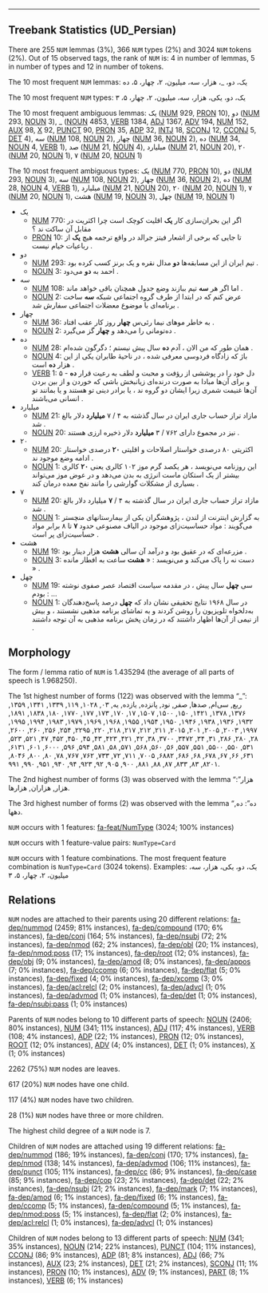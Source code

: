 

--------------------------------------------------------------------------------

## Treebank Statistics (UD_Persian)

There are 255 `NUM` lemmas (3%), 366 `NUM` types (2%) and 3024 `NUM` tokens (2%).
Out of 15 observed tags, the rank of `NUM` is: 4 in number of lemmas, 5 in number of types and 12 in number of tokens.

The 10 most frequent `NUM` lemmas: یک، دو، _، هزار، سه، میلیون، ۲، چهار، ۵، ده

The 10 most frequent `NUM` types:  یک، دو، یکی، هزار، سه، میلیون، ۲، چهار، ۵، ۳

The 10 most frequent ambiguous lemmas: یک ([NUM]() 929, [PRON]() 10), دو ([NUM]() 293, [NOUN]() 3), _ ([NOUN]() 4853, [VERB]() 1384, [ADJ]() 1367, [ADV]() 194, [NUM]() 152, [AUX]() 98, [X]() 92, [PUNCT]() 90, [PRON]() 35, [ADP]() 32, [INTJ]() 18, [SCONJ]() 12, [CCONJ]() 5, [DET]() 4), سه ([NUM]() 108, [NOUN]() 2), چهار ([NUM]() 36, [NOUN]() 2), ده ([NUM]() 34, [NOUN]() 4, [VERB]() 1), صد ([NUM]() 21, [NOUN]() 4), میلیارد ([NUM]() 21, [NOUN]() 20), ۲۰ ([NUM]() 20, [NOUN]() 1), ۷ ([NUM]() 20, [NOUN]() 1)

The 10 most frequent ambiguous types:  یک ([NUM]() 770, [PRON]() 10), دو ([NUM]() 293, [NOUN]() 3), سه ([NUM]() 108, [NOUN]() 2), چهار ([NUM]() 36, [NOUN]() 2), ده ([NUM]() 28, [NOUN]() 4, [VERB]() 1), میلیارد ([NUM]() 21, [NOUN]() 20), ۲۰ ([NUM]() 20, [NOUN]() 1), ۷ ([NUM]() 20, [NOUN]() 1), هشت ([NUM]() 19, [NOUN]() 3), چهل ([NUM]() 19, [NOUN]() 1)


* یک
  * [NUM]() 770: اگر این بحران‌سازی کار <b>یک</b> اقلیت کوچک است چرا اکثریت در مقابل آن ساکت ند ؟
  * [PRON]() 10: تا جایی که برخی از اشعار فیتز جرالد در واقع ترجمه هیچ <b>یک</b> از رباعیات خیام نیست .
* دو
  * [NUM]() 293: تیم ایران از این مسابقه‌ها <b>دو</b> مدال نقره و یک برنز کسب کرده بود .
  * [NOUN]() 3: احمد به <b>دو</b> می‌دود .
* سه
  * [NUM]() 108: اما اگر هر <b>سه</b> تیم ببازند وضع جدول همچنان باقی خواهد ماند .
  * [NOUN]() 2: عرض کنم که در ابتدا از طرف گروه اجتماعی شبکه <b>سه</b> ساخت برنامه‌ای با موضوع معضلات اجتماعی سفارش شد .
* چهار
  * [NUM]() 36: به خاطر موهای نیما رئی‌س <b>چهار</b> روز کار عقب افتاد .
  * [NOUN]() 2: ده‌تومانی را می‌دهد و <b>چهار</b> گز می‌گیرد .
* ده
  * [NUM]() 28: همان طور که من الان ، آدم <b>ده</b> سال پیش نیستم ؛ دگرگون شده‌ام .
  * [NOUN]() 4: باژ که زادگاه فردوسی معرفی شده ، در ناحیهٔ طابران یکی از این هزار <b>ده</b> است .
  * [VERB]() 1: ۵ - دل خود را در پوششی از رؤفت و محبت و لطف به رعیت قرار <b>ده</b> و برای آن‌ها مبادا به صورت درنده‌ای زیانبخش باشی که خوردن و از بین بردن آن‌ها غنیمت شمری زیرا ایشان دو گروه ند ، یا برادر دینی تو هستند و یا بمانند تو انسانی می‌باشند .
* میلیارد
  * [NUM]() 21: مازاد تراز حساب جاری ایران در سال گذشته به ۴ / ۷ <b>میلیارد</b> دلار بالغ شد .
  * [NOUN]() 20: نیز در مجموع دارای ۷۶۲ / ۳ <b>میلیارد</b> دلار ذخیره ارزی هستند .
* ۲۰
  * [NUM]() 20: اکثریتی ۸۰ درصدی خواستار اصلاحات و اقلیتی <b>۲۰</b> درصدی خواستار ادامه وضع موجود ند .
  * [NOUN]() 1: این روزنامه می‌نویسد ، هر یکصد گرم موز ۱۰۲ کالری یعنی <b>۲۰</b> کالری بیشتر از یک استکان ماست انرژی به بدن می‌دهد و در عوض موز می‌تواند بسیاری از مشکلات گوارشی را مانند نفخ معده درمان کند .
* ۷
  * [NUM]() 20: مازاد تراز حساب جاری ایران در سال گذشته به ۴ / <b>۷</b> میلیارد دلار بالغ شد .
  * [NOUN]() 1: به گزارش اینترنت از لندن ، پژوهشگران یکی از بیمارستانهای منچستر می‌گویند : مواد حساسیت‌زای موجود در الیاف مصنوعی حدود <b>۷</b> تا ۸ برابر مواد حساسیت‌زای پر است .
* هشت
  * [NUM]() 19: مزرعه‌ای که در عقیق بود و درآمد آن سالی <b>هشت</b> هزار دینار بود .
  * [NOUN]() 3: دست نه را پاک می‌کند و می‌نویسد : « <b>هشت</b> ساعت به افطار مانده » .
* چهل
  * [NUM]() 19: سی <b>چهل</b> سال پیش ، در مقدمه سیاست اقتصاد عصر صفوی نوشته بودم : …
  * [NOUN]() 1: در سال ۱۹۶۸ نتایج تحقیقی نشان داد که <b>چهل</b> درصد پاسخ‌دهندگان به‌دلخواه تلویزیون را روشن کردند و به تماشای برنامه مذهبی نشستند ، و بیش از نیمی از آن‌ها اظهار داشتند که در زمان پخش برنامه مذهبی به آن توجه داشتند .

## Morphology

The form / lemma ratio of `NUM` is 1.435294 (the average of all parts of speech is 1.968250).

The 1st highest number of forms (122) was observed with the lemma “_”: ربع, سی‌ام, صدها, صفر, نود, پانزده, یازده, یه, ۰۳, ۱۰۲۸, ۱۱۹, ۱۳۳۹, ۱۳۴۱, ۱۳۵۹, ۱۳۷۶, ۱۳۷۸, ۱۴۲۱, ۱۵۰, ۱۵۰۰, ۱۵۰۷, ۱۷, ۱۷۰, ۱۷۳, ۱۷۷, ۱۷۷۰, ۱۸۰, ۱۸۳۸, ۱۸۹۱, ۱۹۳۲, ۱۹۳۶, ۱۹۳۸, ۱۹۴۶, ۱۹۵۰, ۱۹۵۴, ۱۹۵۵, ۱۹۶۸, ۱۹۶۹, ۱۹۷۹, ۱۹۸۳, ۱۹۹۴, ۱۹۹۵, ۱۹۹۷, ۲۰۰۳, ۲۰۰۵, ۲۰۱, ۲۰۱۵, ۲۱۱, ۲۱۲, ۲۱۷, ۲۱۸, ۲۲۰, ۲۲۹۵, ۲۵۴, ۲۵۶, ۲۶۰, ۲۶۰۰, ۲۸, ۲۸۰, ۲۸۶, ۳۱, ۳۴, ۳۴۷۲, ۳۷۰۰, ۳۸, ۴۲, ۴۲۱, ۴۲۳, ۴۳, ۴۵, ۴۵۰, ۴۵۲, ۴۷, ۵۲۱, ۵۲۳, ۵۳۱, ۵۵۰, ۵۵۰۰, ۵۵۱, ۵۵۷, ۵۶, ۵۶۰, ۵۶۸, ۵۷۱, ۵۸, ۵۸۱, ۵۹۴, ۵۹۶, ۶۰۰۰, ۶۰۱, ۶۱۳۱, ۶۳۱, ۶۶, ۶۷, ۶۷۸, ۶۸, ۶۸۶, ۶۸۸۲, ۷۰۰۵, ۷۱۱, ۷۲, ۷۳۳, ۷۶۲, ۷۶۷, ۷۸, ۸۰, ۸۰۰, ۸۰۴۶, ۸۲۰۱, ۸۳, ۸۳۳, ۸۷, ۸۸, ۸۸۱, ۹۰۰, ۹۰۵, ۹۲, ۹۲۳, ۹۴, ۹۴۰, ۹۵۱, ۹۹۰, ۹۹۱.

The 2nd highest number of forms (3) was observed with the lemma “هزار”: هزار, هزاران, هزارها.

The 3rd highest number of forms (2) was observed with the lemma “ده”: ده, دهها.

`NUM` occurs with 1 features: [fa-feat/NumType]() (3024; 100% instances)

`NUM` occurs with 1 feature-value pairs: `NumType=Card`

`NUM` occurs with 1 feature combinations.
The most frequent feature combination is `NumType=Card` (3024 tokens).
Examples: یک، دو، یکی، هزار، سه، میلیون، ۲، چهار، ۵، ۳


## Relations

`NUM` nodes are attached to their parents using 20 different relations: [fa-dep/nummod]() (2459; 81% instances), [fa-dep/compound]() (170; 6% instances), [fa-dep/conj]() (164; 5% instances), [fa-dep/nsubj]() (72; 2% instances), [fa-dep/nmod]() (62; 2% instances), [fa-dep/obl]() (20; 1% instances), [fa-dep/nmod:poss]() (17; 1% instances), [fa-dep/root]() (12; 0% instances), [fa-dep/obj]() (9; 0% instances), [fa-dep/amod]() (8; 0% instances), [fa-dep/appos]() (7; 0% instances), [fa-dep/ccomp]() (6; 0% instances), [fa-dep/flat]() (5; 0% instances), [fa-dep/fixed]() (4; 0% instances), [fa-dep/xcomp]() (3; 0% instances), [fa-dep/acl:relcl]() (2; 0% instances), [fa-dep/advcl]() (1; 0% instances), [fa-dep/advmod]() (1; 0% instances), [fa-dep/det]() (1; 0% instances), [fa-dep/nsubj:pass]() (1; 0% instances)

Parents of `NUM` nodes belong to 10 different parts of speech: [NOUN]() (2406; 80% instances), [NUM]() (341; 11% instances), [ADJ]() (117; 4% instances), [VERB]() (108; 4% instances), [ADP]() (22; 1% instances), [PRON]() (12; 0% instances), [ROOT]() (12; 0% instances), [ADV]() (4; 0% instances), [DET]() (1; 0% instances), [X]() (1; 0% instances)

2262 (75%) `NUM` nodes are leaves.

617 (20%) `NUM` nodes have one child.

117 (4%) `NUM` nodes have two children.

28 (1%) `NUM` nodes have three or more children.

The highest child degree of a `NUM` node is 7.

Children of `NUM` nodes are attached using 19 different relations: [fa-dep/nummod]() (186; 19% instances), [fa-dep/conj]() (170; 17% instances), [fa-dep/nmod]() (138; 14% instances), [fa-dep/advmod]() (106; 11% instances), [fa-dep/punct]() (105; 11% instances), [fa-dep/cc]() (86; 9% instances), [fa-dep/case]() (85; 9% instances), [fa-dep/cop]() (23; 2% instances), [fa-dep/det]() (22; 2% instances), [fa-dep/nsubj]() (21; 2% instances), [fa-dep/mark]() (7; 1% instances), [fa-dep/amod]() (6; 1% instances), [fa-dep/fixed]() (6; 1% instances), [fa-dep/ccomp]() (5; 1% instances), [fa-dep/compound]() (5; 1% instances), [fa-dep/nmod:poss]() (5; 1% instances), [fa-dep/flat]() (2; 0% instances), [fa-dep/acl:relcl]() (1; 0% instances), [fa-dep/advcl]() (1; 0% instances)

Children of `NUM` nodes belong to 13 different parts of speech: [NUM]() (341; 35% instances), [NOUN]() (214; 22% instances), [PUNCT]() (104; 11% instances), [CCONJ]() (86; 9% instances), [ADP]() (81; 8% instances), [ADJ]() (66; 7% instances), [AUX]() (23; 2% instances), [DET]() (21; 2% instances), [SCONJ]() (11; 1% instances), [PRON]() (10; 1% instances), [ADV]() (9; 1% instances), [PART]() (8; 1% instances), [VERB]() (6; 1% instances)

